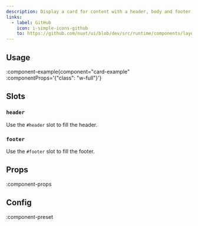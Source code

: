 ```yaml
---
description: Display a card for content with a header, body and footer.
links:
  - label: GitHub
    icon: i-simple-icons-github
    to: https://github.com/nuxt/ui/blob/dev/src/runtime/components/layout/Card.vue
---
```


## Usage

:component-example{component="card-example" :componentProps='{"class": "w-full"}'}

## Slots

### `header`

Use the `#header` slot to fill the header.

### `footer`

Use the `#footer` slot to fill the footer.

## Props

:component-props

## Config

:component-preset
